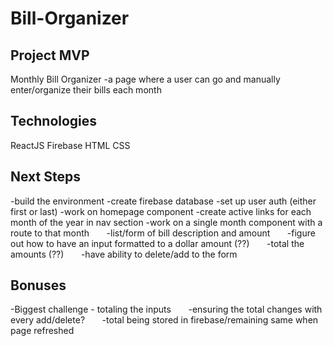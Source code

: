 # Bill-Organizer


## Project MVP
Monthly Bill Organizer
  -a page where a user can go and manually enter/organize their bills each month

## Technologies
ReactJS
Firebase
HTML
CSS

## Next Steps
-build the environment
-create firebase database
-set up user auth (either first or last)
-work on homepage component
-create active links for each month of the year in nav section
-work on a single month component with a route to that month
&nbsp;&nbsp;&nbsp;&nbsp;&nbsp;&nbsp;-list/form of bill description and amount
&nbsp;&nbsp;&nbsp;&nbsp;&nbsp;&nbsp;-figure out how to have an input formatted to a dollar amount (??)
&nbsp;&nbsp;&nbsp;&nbsp;&nbsp;&nbsp;-total the amounts (??)
&nbsp;&nbsp;&nbsp;&nbsp;&nbsp;&nbsp;-have ability to delete/add to the form

## Bonuses 
-Biggest challenge - totaling the inputs
&nbsp;&nbsp;&nbsp;&nbsp;&nbsp;&nbsp;-ensuring the total changes with every add/delete?
&nbsp;&nbsp;&nbsp;&nbsp;&nbsp;&nbsp;-total being stored in firebase/remaining same when page refreshed
